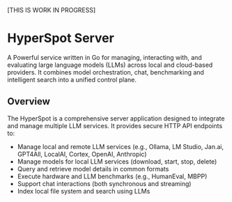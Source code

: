 [THIS IS WORK IN PROGRESS]

# HyperSpot Server

A Powerful service written in Go for managing, interacting with, and evaluating large language models (LLMs) across local and cloud-based providers. It combines model orchestration, chat, benchmarking and intelligent search into a unified control plane.


## Overview

The HyperSpot is a comprehensive server application designed to integrate and manage multiple LLM services. It provides secure HTTP API endpoints to:
- Manage local and remote LLM services (e.g., Ollama, LM Studio, Jan.ai, GPT4All, LocalAI, Cortex, OpenAI, Anthropic)
- Manage models for local LLM services (download, start, stop, delete)
- Query and retrieve model details in common formats
- Execute hardware and LLM benchmarks (e.g., HumanEval, MBPP)
- Support chat interactions (both synchronous and streaming)
- Index local file system and search using LLMs
